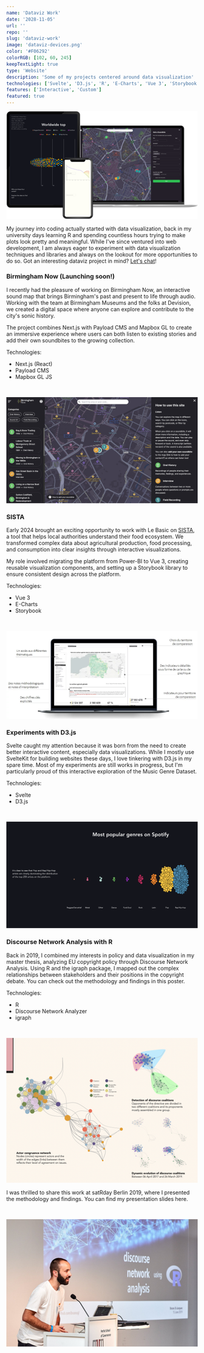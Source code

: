 ```yaml
---
name: 'Dataviz Work'
date: '2028-11-05'
url: ''
repo: ''
slug: 'dataviz-work'
image: 'dataviz-devices.png'
color: '#F06292'
colorRGB: [102, 60, 245]
keepTextLight: true
type: 'Website'
description: 'Some of my projects centered around data visualization'
technologies: ['Svelte', 'D3.js', 'R', 'E-Charts', 'Vue 3', 'Storybook']
features: ['Interactive', 'Custom']
featured: true
---
```


<script>
  import ExternalLink from '$lib/components/Link/ExternalLink.svelte';
  import Link from '$lib/components/Link/Link.svelte';  
</script>

![Dataviz Devices](../../assets/images/dataviz-devices.png)

My journey into coding actually started with data visualization, back in my university days learning R and spending countless hours trying to make plots look pretty and meaningful. While I've since ventured into web development, I am always eager to experiment with data visualization techniques and libraries and always on the lookout for more opportunities to do so. Got an interesting dataviz project in mind? [Let's chat](/#contact)!

### Birmingham Now (Launching soon!)

I recently had the pleasure of working on Birmingham Now, an interactive sound map that brings Birmingham's past and present to life through audio. Working with the team at Birmingham Museums and the folks at Devision, we created a digital space where anyone can explore and contribute to the city's sonic history.

The project combines Next.js with Payload CMS and Mapbox GL to create an immersive experience where users can both listen to existing stories and add their own soundbites to the growing collection.

Technologies:

- Next.js (React)
- Payload CMS
- Mapbox GL JS

<br/>

![Birmingham Now ](../../assets/images/bnow-screen.jpg)

### SISTA

Early 2024 brought an exciting opportunity to work with Le Basic on [SISTA](https://lebasic.com/productions/nos-outils#Sista), a tool that helps local authorities understand their food ecosystem. We transformed complex data about agricultural production, food processing, and consumption into clear insights through interactive visualizations.

My role involved migrating the platform from Power-BI to Vue 3, creating reusable visualization components, and setting up a Storybook library to ensure consistent design across the platform.

Technologies:

- Vue 3
- E-Charts
- Storybook

<br/>

![SISTA Dataviz](../../assets/images/sista-screen.png)

### Experiments with D3.js

Svelte caught my attention because it was born from the need to create better interactive content, especially data visualizations. While I mostly use SvelteKit for building websites these days, I love tinkering with D3.js in my spare time. Most of my experiments are still works in progress, but I'm particularly proud of this <ExternalLink href="https://mgd.landozone.net/">interactive exploration of the Music Genre Dataset</ExternalLink>.

Technologies:

- Svelte
- D3.js

<br/>

![MGD Dataviz](../../assets/images/mgd-screen.png)

### Discourse Network Analysis with R

Back in 2019, I combined my interests in policy and data visualization in my master thesis, analyzing EU copyright policy through Discourse Network Analysis. Using R and the igraph package, I mapped out the complex relationships between stakeholders and their positions in the copyright debate. You can check out the methodology and findings in this <ExternalLink href="https://www.dropbox.com/scl/fi/xm1hgfjvmtk6xcijsg79l/STJACQUES-BRUNO_MT-poster_bg_web.pdf?rlkey=odz4r3ecdnt8vlcxc9icsct12&dl=0">poster</ExternalLink>.

Technologies:

- R
- Discourse Network Analyzer
- igraph

<br/>

![DNA Network](../../assets/images/brunosj_dna-copyright_networks.png)

I was thrilled to share this work at satRday Berlin 2019, where I presented the methodology and findings. You can find my presentation slides <ExternalLink href="https://www.dropbox.com/scl/fi/vkrsbx3chenzis5anmlr6/satRday2019_St-Jacques_DNA.pdf?rlkey=hy4f7wkmqu8wcprap2yhwd5c3&dl=0">here</ExternalLink>.

<br/>

![satRday 2019](../../assets/images/satRday2019.jpg)
